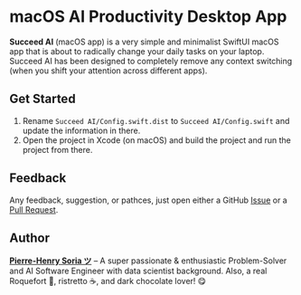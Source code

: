 # macOS AI Productivity Desktop App

**Succeed AI** (macOS app) is a very simple and minimalist SwiftUI macOS app that is about to radically change your daily tasks on your laptop. Succeed AI has been designed to completely remove any context switching (when you shift your attention across different apps).


## Get Started

1. Rename `Succeed AI/Config.swift.dist` to `Succeed AI/Config.swift` and update the information in there.
2. Open the project in Xcode (on macOS) and build the project and run the project from there.


## Feedback

Any feedback, suggestion, or pathces, just open either a GitHub [Issue](https://github.com/SucceedAI/macOS-Desktop-App/issues) or a [Pull Request](https://github.com/SucceedAI/macOS-Desktop-App/pulls).


## Author

**[Pierre-Henry Soria ツ](https://ph7.me)** – A super passionate & enthusiastic Problem-Solver and AI Software Engineer with data scientist background. Also, a real Roquefort 🧀, ristretto ☕️, and dark chocolate lover! 😋
